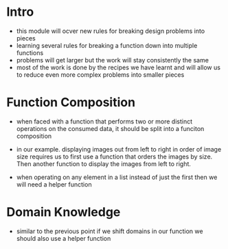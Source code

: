 # Intro
* this module will ocver new rules for breaking design problems into pieces
* learning several rules for breaking a function down into multiple functions
* problems will get larger but the work will stay consistently the same 
* most of the work is done by the recipes we have learnt and will allow us to reduce even more complex problems into smaller pieces

# Function Composition
* when faced with a function that performs two or more distinct operations on the consumed data, it should be split into a funciton composition
* in our example. displaying images out from left to right in order of image size requires us to first use a function that orders the images by size. Then another function to display the images from left to right.

* when operating on any element in a list instead of just the first then we will need a helper function

# Domain Knowledge
* similar to the previous point if we shift domains in our function we should also use a helper function

